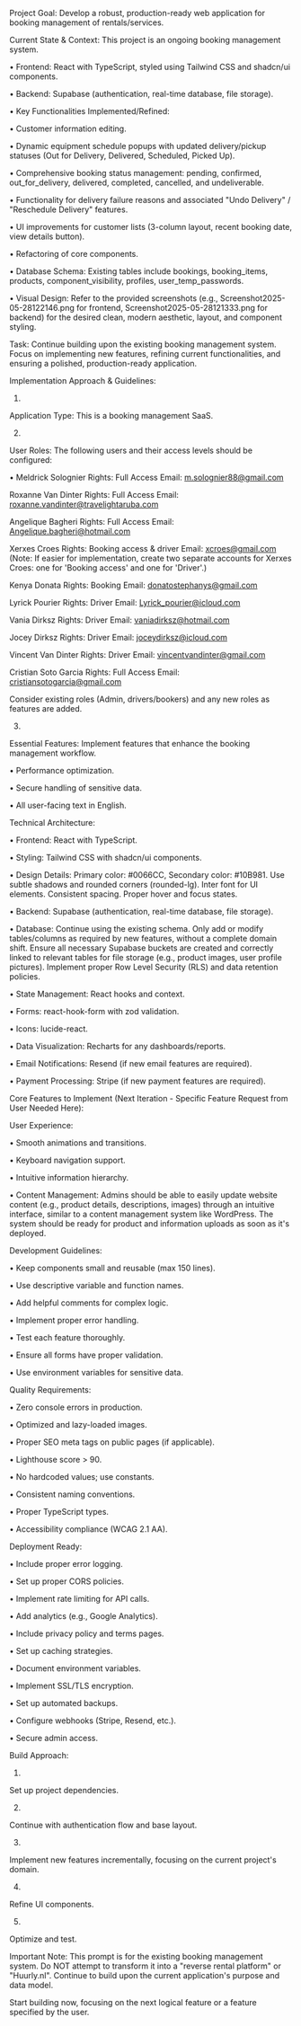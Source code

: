 Project Goal: Develop a robust, production-ready web application for booking management of rentals/services.

Current State & Context:
This project is an ongoing booking management system.

•
Frontend: React with TypeScript, styled using Tailwind CSS and shadcn/ui components.

•
Backend: Supabase (authentication, real-time database, file storage).

•
Key Functionalities Implemented/Refined:

•
Customer information editing.

•
Dynamic equipment schedule popups with updated delivery/pickup statuses (Out for Delivery, Delivered, Scheduled, Picked Up).

•
Comprehensive booking status management: pending, confirmed, out_for_delivery, delivered, completed, cancelled, and undeliverable.

•
Functionality for delivery failure reasons and associated "Undo Delivery" / "Reschedule Delivery" features.

•
UI improvements for customer lists (3-column layout, recent booking date, view details button).

•
Refactoring of core components.



•
Database Schema: Existing tables include bookings, booking_items, products, component_visibility, profiles, user_temp_passwords.

•
Visual Design: Refer to the provided screenshots (e.g., Screenshot2025-05-28122146.png for frontend, Screenshot2025-05-28121333.png for backend) for the desired clean, modern aesthetic, layout, and component styling.

Task:
Continue building upon the existing booking management system. Focus on implementing new features, refining current functionalities, and ensuring a polished, production-ready application.

Implementation Approach & Guidelines:

1.
Application Type: This is a booking management SaaS.

2.
User Roles: The following users and their access levels should be configured:

•
Meldrick Solognier
Rights: Full Access
Email: m.solognier88@gmail.com

Roxanne Van Dinter
Rights: Full Access
Email: roxanne.vandinter@travelightaruba.com

Angelique Bagheri
Rights: Full Access 
Email: Angelique.bagheri@hotmail.com

Xerxes Croes
Rights: Booking access & driver
Email: xcroes@gmail.com
(Note: If easier for implementation, create two separate accounts for Xerxes Croes: one for 'Booking access' and one for 'Driver'.)

Kenya Donata
Rights: Booking
Email: donatostephanys@gmail.com

Lyrick Pourier
Rights: Driver
Email: Lyrick_pourier@icloud.com

Vania Dirksz
Rights: Driver
Email: vaniadirksz@hotmail.com

Jocey Dirksz
Rights: Driver
Email: joceydirksz@icloud.com

Vincent Van Dinter
Rights: Driver
Email: vincentvandinter@gmail.com

Cristian Soto Garcia
Rights: Full Access
Email: cristiansotogarcia@gmail.com

Consider existing roles (Admin, drivers/bookers) and any new roles as features are added.


3.
Essential Features: Implement features that enhance the booking management workflow.

•
Performance optimization.

•
Secure handling of sensitive data.

•
All user-facing text in English.



Technical Architecture:

•
Frontend: React with TypeScript.

•
Styling: Tailwind CSS with shadcn/ui components.

•
Design Details: Primary color: #0066CC, Secondary color: #10B981. Use subtle shadows and rounded corners (rounded-lg). Inter font for UI elements. Consistent spacing. Proper hover and focus states.



•
Backend: Supabase (authentication, real-time database, file storage).

•
Database: Continue using the existing schema. Only add or modify tables/columns as required by new features, without a complete domain shift. Ensure all necessary Supabase buckets are created and correctly linked to relevant tables for file storage (e.g., product images, user profile pictures). Implement proper Row Level Security (RLS) and data retention policies.



•
State Management: React hooks and context.

•
Forms: react-hook-form with zod validation.

•
Icons: lucide-react.

•
Data Visualization: Recharts for any dashboards/reports.

•
Email Notifications: Resend (if new email features are required).

•
Payment Processing: Stripe (if new payment features are required).

Core Features to Implement (Next Iteration - Specific Feature Request from User Needed Here):

User Experience:

•
Smooth animations and transitions.

•
Keyboard navigation support.

•
Intuitive information hierarchy.

•
Content Management: Admins should be able to easily update website content (e.g., product details, descriptions, images) through an intuitive interface, similar to a content management system like WordPress. The system should be ready for product and information uploads as soon as it's deployed.

Development Guidelines:

•
Keep components small and reusable (max 150 lines).

•
Use descriptive variable and function names.

•
Add helpful comments for complex logic.

•
Implement proper error handling.

•
Test each feature thoroughly.

•
Ensure all forms have proper validation.

•
Use environment variables for sensitive data.

Quality Requirements:

•
Zero console errors in production.

•
Optimized and lazy-loaded images.

•
Proper SEO meta tags on public pages (if applicable).

•
Lighthouse score > 90.

•
No hardcoded values; use constants.

•
Consistent naming conventions.

•
Proper TypeScript types.

•
Accessibility compliance (WCAG 2.1 AA).

Deployment Ready:

•
Include proper error logging.

•
Set up proper CORS policies.

•
Implement rate limiting for API calls.

•
Add analytics (e.g., Google Analytics).

•
Include privacy policy and terms pages.

•
Set up caching strategies.

•
Document environment variables.

•
Implement SSL/TLS encryption.

•
Set up automated backups.

•
Configure webhooks (Stripe, Resend, etc.).

•
Secure admin access.

Build Approach:

1.
Set up project dependencies.

2.
Continue with authentication flow and base layout.

3.
Implement new features incrementally, focusing on the current project's domain.

4.
Refine UI components.

5.
Optimize and test.

Important Note: This prompt is for the existing booking management system. Do NOT attempt to transform it into a "reverse rental platform" or "Huurly.nl". Continue to build upon the current application's purpose and data model.

Start building now, focusing on the next logical feature or a feature specified by the user.

